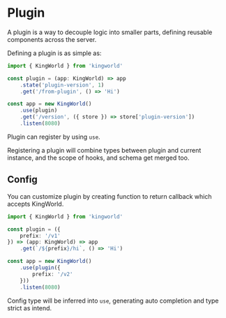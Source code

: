 # Plugin
A plugin is a way to decouple logic into smaller parts, defining reusable components across the server.

Defining a plugin is as simple as:
```typescript
import { KingWorld } from 'kingworld'

const plugin = (app: KingWorld) => app
    .state('plugin-version', 1)
    .get('/from-plugin', () => 'Hi')

const app = new KingWorld()
    .use(plugin)
    .get('/version', ({ store }) => store['plugin-version'])
    .listen(8080)
```

Plugin can register by using `use`.

Registering a plugin will combine types between plugin and current instance, and the scope of hooks, and schema get merged too.

## Config
You can customize plugin by creating function to return callback which accepts KingWorld.

```typescript
import { KingWorld } from 'kingworld'

const plugin = ({
    prefix: '/v1'
}) => (app: KingWorld) => app
    .get(`/${prefix}/hi`, () => 'Hi')

const app = new KingWorld()
    .use(plugin({
        prefix: '/v2'
    }))
    .listen(8080)
```

Config type will be inferred into `use`, generating auto completion and type strict as intend.
